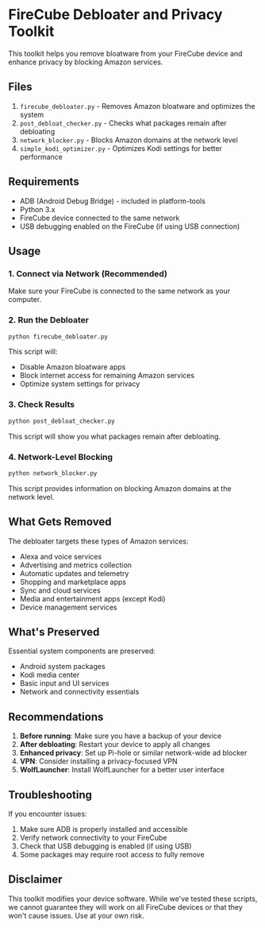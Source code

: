 # FireCube Debloater and Privacy Toolkit

This toolkit helps you remove bloatware from your FireCube device and enhance privacy by blocking Amazon services.

## Files

1. `firecube_debloater.py` - Removes Amazon bloatware and optimizes the system
2. `post_debloat_checker.py` - Checks what packages remain after debloating
3. `network_blocker.py` - Blocks Amazon domains at the network level
4. `simple_kodi_optimizer.py` - Optimizes Kodi settings for better performance

## Requirements

- ADB (Android Debug Bridge) - included in platform-tools
- Python 3.x
- FireCube device connected to the same network
- USB debugging enabled on the FireCube (if using USB connection)

## Usage

### 1. Connect via Network (Recommended)

Make sure your FireCube is connected to the same network as your computer.

### 2. Run the Debloater

```bash
python firecube_debloater.py
```

This script will:
- Disable Amazon bloatware apps
- Block internet access for remaining Amazon services
- Optimize system settings for privacy

### 3. Check Results

```bash
python post_debloat_checker.py
```

This script will show you what packages remain after debloating.

### 4. Network-Level Blocking

```bash
python network_blocker.py
```

This script provides information on blocking Amazon domains at the network level.

## What Gets Removed

The debloater targets these types of Amazon services:
- Alexa and voice services
- Advertising and metrics collection
- Automatic updates and telemetry
- Shopping and marketplace apps
- Sync and cloud services
- Media and entertainment apps (except Kodi)
- Device management services

## What's Preserved

Essential system components are preserved:
- Android system packages
- Kodi media center
- Basic input and UI services
- Network and connectivity essentials

## Recommendations

1. **Before running**: Make sure you have a backup of your device
2. **After debloating**: Restart your device to apply all changes
3. **Enhanced privacy**: Set up Pi-hole or similar network-wide ad blocker
4. **VPN**: Consider installing a privacy-focused VPN
5. **WolfLauncher**: Install WolfLauncher for a better user interface

## Troubleshooting

If you encounter issues:

1. Make sure ADB is properly installed and accessible
2. Verify network connectivity to your FireCube
3. Check that USB debugging is enabled (if using USB)
4. Some packages may require root access to fully remove

## Disclaimer

This toolkit modifies your device software. While we've tested these scripts, we cannot guarantee they will work on all FireCube devices or that they won't cause issues. Use at your own risk.